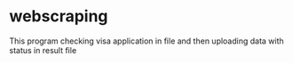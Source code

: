 # webscraping
This program checking visa application in file and then uploading data with status in result file
